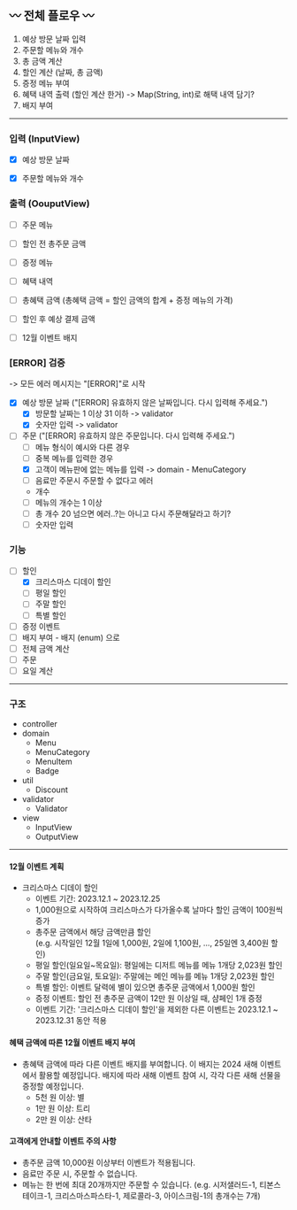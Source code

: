 ## 〰️ 전체 플로우 〰️
1. 예상 방문 날짜 입력
2. 주문할 메뉴와 개수
3. 총 금액 계산
4. 할인 계산 (날짜, 총 금액)
5. 증정 메뉴 부여
6. 혜택 내역 출력 (할인 계산 한거) -> Map(String, int)로 해택 내역 담기?
7. 배지 부여  

---
### 입력 (InputView)
- [x] 예상 방문 날짜
- [x] 주문할 메뉴와 개수


### 출력 (OouputView)
- [ ] 주문 메뉴
- [ ] 할인 전 총주문 금액
- [ ] 증정 메뉴
- [ ] 혜택 내역
- [ ] 총혜택 금액 (총혜택 금액 = 할인 금액의 합계 + 증정 메뉴의 가격)
- [ ] 할인 후 예상 결제 금액
- [ ] 12월 이벤트 배지


### [ERROR] 검증     
-> 모든 에러 메시지는 "[ERROR]"로 시작
- [x] 예상 방문 날짜 ("[ERROR] 유효하지 않은 날짜입니다. 다시 입력해 주세요.")
  - [x] 방문할 날짜는 1 이상 31 이하 -> validator
  - [x] 숫자만 입력  -> validator
- [ ] 주문 ("[ERROR] 유효하지 않은 주문입니다. 다시 입력해 주세요.")
  - [ ] 메뉴 형식이 예시와 다른 경우
  - [ ] 중복 메뉴를 입력한 경우
  - [x] 고객이 메뉴판에 없는 메뉴를 입력 -> domain - MenuCategory
  - [ ] 음료만 주문시 주문할 수 없다고 에러
  - 개수
  - [ ] 메뉴의 개수는 1 이상 
  - [ ] 총 개수 20 넘으면 에러..?는 아니고 다시 주문해달라고 하기?
  - [ ] 숫자만 입력  

### 기능
  - [ ] 할인
    - [x] 크리스마스 디데이 할인
    - [ ] 평일 할인 
    - [ ] 주말 할인
    - [ ] 특별 할인
  - [ ] 증정 이벤트
  - [ ] 배지 부여 - 배지 (enum) 으로
  - [ ] 전체 금액 계산
  - [ ] 주문
  - [ ] 요일 계산

---
### 구조
- controller
- domain
  - Menu
  - MenuCategory
  - MenuItem
  - Badge
- util
  - Discount
- validator
  - Validator
- view
  - InputView
  - OutputView

---
#### 12월 이벤트 계획
- 크리스마스 디데이 할인
  - 이벤트 기간: 2023.12.1 ~ 2023.12.25
  - 1,000원으로 시작하여 크리스마스가 다가올수록 날마다 할인 금액이 100원씩 증가
  - 총주문 금액에서 해당 금액만큼 할인  
  (e.g. 시작일인 12월 1일에 1,000원, 2일에 1,100원, ..., 25일엔 3,400원 할인)
  - 평일 할인(일요일~목요일): 평일에는 디저트 메뉴를 메뉴 1개당 2,023원 할인
  - 주말 할인(금요일, 토요일): 주말에는 메인 메뉴를 메뉴 1개당 2,023원 할인
  - 특별 할인: 이벤트 달력에 별이 있으면 총주문 금액에서 1,000원 할인
  - 증정 이벤트: 할인 전 총주문 금액이 12만 원 이상일 때, 샴페인 1개 증정
  - 이벤트 기간: '크리스마스 디데이 할인'을 제외한 다른 이벤트는 2023.12.1 ~ 2023.12.31 동안 적용

#### 혜택 금액에 따른 12월 이벤트 배지 부여
  - 총혜택 금액에 따라 다른 이벤트 배지를 부여합니다. 이 배지는 2024 새해 이벤트에서 활용할 예정입니다. 배지에 따라 새해 이벤트 참여 시, 각각 다른 새해 선물을 증정할 예정입니다.
    - 5천 원 이상: 별
    - 1만 원 이상: 트리
    - 2만 원 이상: 산타
    
    
#### 고객에게 안내할 이벤트 주의 사항
- 총주문 금액 10,000원 이상부터 이벤트가 적용됩니다.
- 음료만 주문 시, 주문할 수 없습니다.
- 메뉴는 한 번에 최대 20개까지만 주문할 수 있습니다.
(e.g. 시저샐러드-1, 티본스테이크-1, 크리스마스파스타-1, 제로콜라-3, 아이스크림-1의 총개수는 7개)
